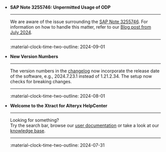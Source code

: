 <div class="grid cards" markdown>


-   **SAP Note 3255746: Unpermitted Usage of ODP**

    ---

    We are aware of the issue surrounding the [SAP Note 3255746](https://me.sap.com/notesLatestChanges/0003255746/E/diff). For information on how to handle this matter, refer to our [Blog post from July 2024](https://theobald-software.com/en/products-technology-en/guidance-on-sap-note-3255746-for-theobald-software-xtract-products/).

    ---

    :material-clock-time-two-outline: 2024-09-01

-   **New Version Numbers**

    ---

    The version numbers in the [changelog](changelog.md) now incorporate the release date of the software, e.g., 2024.7.23.1 instead of 1.21.2.34. The setup now checks for breaking changes.

    ---

    :material-clock-time-two-outline: 2024-08-01

-   **Welcome to the Xtract for Alteryx HelpCenter**

    ---

    Looking for something? <br>Try the search bar, browse our [user documentation](documentation/introduction.md) or take a look at our [knowledge base](knowledge-base/index.md).

    ---

    :material-clock-time-two-outline: 2024-07-31

</div>